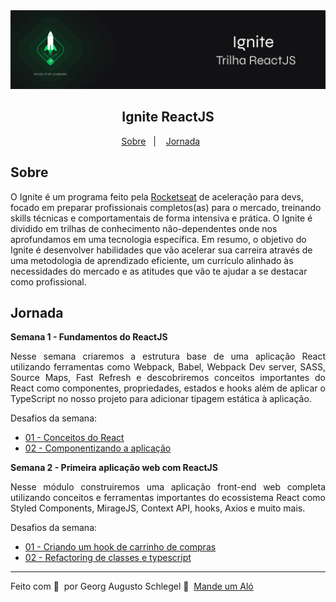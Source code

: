 <img alt="Ignite ReactJS" src="public/ignite-react.png" />
<h2 align="center">
  Ignite ReactJS
</h2>

<p align="center">
  <a href="#Sobre">Sobre</a>&nbsp;&nbsp;&nbsp;|&nbsp;&nbsp;&nbsp;
  <a href="#Jornada">Jornada</a>&nbsp;&nbsp;&nbsp;&nbsp;&nbsp;&nbsp;
</p>

## Sobre
O Ignite é um programa feito pela [Rocketseat](https://rocketseat.com.br) de aceleração para devs, focado em preparar profissionais completos(as) para o mercado, treinando skills técnicas e comportamentais de forma intensiva e prática. O Ignite é dividido em trilhas de conhecimento não-dependentes onde nos aprofundamos em uma tecnologia específica. Em resumo, o objetivo do Ignite é desenvolver habilidades que vão acelerar sua carreira através de uma metodologia de aprendizado eficiente, um currículo alinhado às necessidades do mercado e as atitudes que vão te ajudar a se destacar como profissional.

## Jornada

**Semana 1 - Fundamentos do ReactJS**
<p align="justify">
  Nesse semana criaremos a estrutura base de uma aplicação React utilizando ferramentas como Webpack, Babel, Webpack Dev server, SASS, Source Maps, Fast Refresh e descobriremos conceitos importantes do React como componentes, propriedades, estados e hooks além de aplicar o TypeScript no nosso projeto para adicionar tipagem estática à aplicação.
</p>
Desafios da semana:

- [01 - Conceitos do React](https://github.com/georgaugusto/ignite-react-js)
- [02 - Componentizando a aplicação](https://github.com/georgaugusto/ignite-react-js)

**Semana 2 - Primeira aplicação web com ReactJS**
<p align="justify">
  Nesse módulo construiremos uma aplicação front-end web completa utilizando conceitos e ferramentas importantes do ecossistema React como Styled Components, MirageJS, Context API, hooks, Axios e muito mais.
</p>
Desafios da semana:

- [01 - Criando um hook de carrinho de compras](https://github.com/georgaugusto/ignite-react-js)
- [02 - Refactoring de classes e typescript](https://github.com/georgaugusto/ignite-react-js)

---

Feito com 💜 &nbsp;por Georg Augusto Schlegel 👋 &nbsp;[Mande um Aló](https://www.linkedin.com/in/georgaugusto/)
